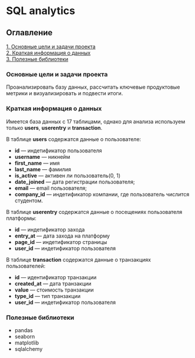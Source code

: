 # SQL analytics

## Оглавление

[1. Основные цели и задачи проекта](https://github.com/disff/pet-projects/DA_DA/sql_analytics/README.md#Основные-цели-и-задачи-проекта)  
[2. Краткая информация о данных](https://github.com/disff/pet-projects/DA_DA/sql_analytics/README.md#Краткая-информация-о-данных)  
[3. Полезные библиотеки](https://github.com/disff/pet-projects/DA_DA/sql_analytics/README.md#Полезные-библиотеки)

### Основные цели и задачи проекта

Проанализировать базу данных, рассчитать ключевые продуктовые метрики и визуализировать и подвести итоги.

### Краткая информация о данных

Имеется база данных с 17 таблицами, однако для анализа используем только **users**, **userentry** и **transaction**.  

В таблице **users** содержатся данные о пользователе:

* **id** — индетификатор пользователя
* **username** — никнейм
* **first_name** — имя
* **last_name** — фамилия
* **is_active** — активен ли пользователь(0, 1)
* **date_joined** — дата регистрации пользователя;
* **email** — email пользователя;
* **company_id** — индетификатор компании, где пользователь числится студентом.

В таблице **userentry** содержатся данные о посещениях пользователя платформы:

* **id** — индетификатор захода
* **entry_at** — дата захода на платформу
* **page_id** — индетификатор страницы
* **user_id** — индетификатор пользователя

В таблице **transaction** содержатся данные о транзакциях пользователей:

* **id** — идентификатор транзакции
* **created_at** — дата транзакции
* **value** — стоимость транзакции
* **type_id** — тип транзакции
* **user_id** — индетификатор пользователя

### Полезные библиотеки

* pandas  
* seaborn 
* matplotlib
* sqlalchemy
